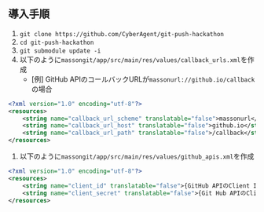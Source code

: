 ## 導入手順
1. `git clone https://github.com/CyberAgent/git-push-hackathon`
1. `cd git-push-hackathon`
1. `git submodule update -i`
1. 以下のように`massongit/app/src/main/res/values/callback_urls.xml`を作成
    * [例] GitHub APIのコールバックURLが`massonurl://github.io/callback`の場合

```massongit/app/src/main/res/values/callback_urls.xml
<?xml version="1.0" encoding="utf-8"?>
<resources>
    <string name="callback_url_scheme" translatable="false">massonurl</string>
    <string name="callback_url_host" translatable="false">github.io</string>
    <string name="callback_url_path" translatable="false">/callback</string>
</resources>
```

1. 以下のように`massongit/app/src/main/res/values/github_apis.xml`を作成
```massongit/app/src/main/res/values/github_apis.xml
<?xml version="1.0" encoding="utf-8"?>
<resources>
    <string name="client_id" translatable="false">{GitHub APIのClient ID}</string>
    <string name="client_secret" translatable="false">{Git Hub APIのClient Secret}</string>
</resources>
```
